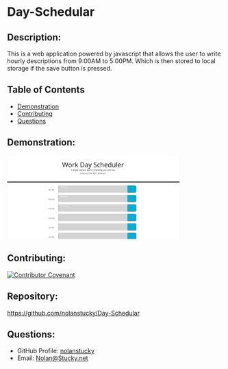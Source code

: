 # Day-Schedular

## Description: 
This is a web application powered by javascript that allows the user to write hourly descriptions from 9:00AM to 5:00PM. Which is then stored to local storage if the save button is pressed.

## Table of Contents
* [Demonstration](#demonstration)
* [Contributing](#contributing)
* [Questions](#questions)

## Demonstration:
<img src="https://github.com/nolanstucky/Day-Schedular/blob/main/assets/dayplanner.JPG" alt = "work day schedular" style="width: 80%;">

## Contributing:
[![Contributor Covenant](https://img.shields.io/badge/Contributor%20Covenant-v2.0%20adopted-ff69b4.svg)](https://www.contributor-covenant.org/version/2/0/code_of_conduct/)

## Repository:
https://github.com/nolanstucky/Day-Schedular

## Questions:
* GitHub Profile:  [nolanstucky](https://github.com/nolanstucky)
* Email: <Nolan@Stucky.net>

